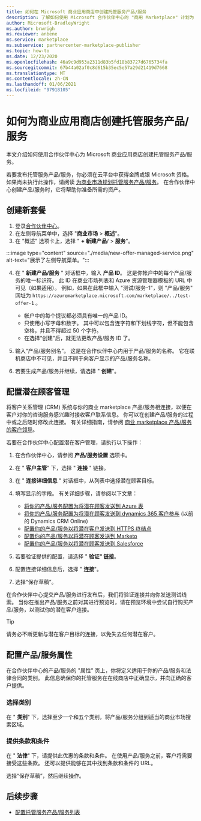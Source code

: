 ```yaml
---
title: 如何在 Microsoft 商业应用商店中创建托管服务产品/服务
description: 了解如何使用 Microsoft 合作伙伴中心的 "商用 Marketplace" 计划为 Azure Marketplace 创建新的托管服务产品/服务。
author: Microsoft-BradleyWright
ms.author: brwrigh
ms.reviewer: anbene
ms.service: marketplace
ms.subservice: partnercenter-marketplace-publisher
ms.topic: how-to
ms.date: 12/23/2020
ms.openlocfilehash: 46a9c9d953a2311d83b5fd18b83727d6765734fa
ms.sourcegitcommit: 67b44a02af0c8d615b35ec5e57a29d21419d7668
ms.translationtype: MT
ms.contentlocale: zh-CN
ms.lasthandoff: 01/06/2021
ms.locfileid: "97918105"
---
```

# <a name="how-to-create-a-managed-service-offer-for-the-commercial-marketplace"></a>如何为商业应用商店创建托管服务产品/服务

本文介绍如何使用合作伙伴中心为 Microsoft 商业应用商店创建托管服务产品/服务。

若要发布托管服务产品/服务，你必须在云平台中获得金牌或银 Microsoft 资格。 如果尚未执行此操作，请阅读 [为商业市场规划托管服务产品/服务](./plan-managed-service-offer.md)。 在合作伙伴中心创建产品/服务时，它将帮助你准备所需的资产。

## <a name="create-a-new-offer"></a>创建新套餐

1. 登录[合作伙伴中心](https://partner.microsoft.com/dashboard/home)。
2. 在左侧导航菜单中，选择 "**商业市场**  >  **概述**"。
3. 在 "概述" 选项卡上，选择 " **+ 新建产品**/  >  **服务**"。

:::image type="content" source="./media/new-offer-managed-service.png" alt-text="展示了左侧导航菜单。":::

4. 在 " **新建产品/服务** " 对话框中，输入 **产品 ID**。 这是你帐户中的每个产品/服务的唯一标识符。 此 ID 在商业市场列表和 Azure 资源管理器模板的 URL 中可见（如果适用）。 例如，如果在此框中输入 "测试/服务-1"，则 "产品/服务" 网址为 `https://azuremarketplace.microsoft.com/marketplace/../test-offer-1` 。

    * 帐户中的每个提议都必须具有唯一的产品 ID。
    * 只使用小写字母和数字。 其中可以包含连字符和下划线字符，但不能包含空格，并且不得超过 50 个字符。
    * 在选择“创建”后，就无法更改产品/服务 ID 了。

5. 输入“产品/服务别名”。 这是在合作伙伴中心内用于产品/服务的名称。 它在联机商店中不可见，并且不同于向客户显示的产品/服务名称。
6. 若要生成产品/服务并继续，请选择 " **创建**"。

## <a name="configure-lead-management"></a>配置潜在顾客管理

将客户关系管理 (CRM) 系统与你的商业 marketplace 产品/服务相连接，以便在客户对你的咨询服务感兴趣时接收客户联系信息。 你可以在创建产品/服务的过程中或之后随时修改此连接。 有关详细指南，请参阅 [商业 marketplace 产品/服务的客户领导](./partner-center-portal/commercial-marketplace-get-customer-leads.md)。

若要在合作伙伴中心配置潜在客户管理，请执行以下操作：

1. 在合作伙伴中心，请参阅 **产品/服务设置** 选项卡。
2. 在 " **客户主管**" 下，选择 " **连接** " 链接。
3. 在 " **连接详细信息** " 对话框中，从列表中选择潜在顾客目标。
4. 填写显示的字段。 有关详细步骤，请参阅以下文章：

    * [将你的产品/服务配置为将潜在顾客发送到 Azure 表](./partner-center-portal/commercial-marketplace-lead-management-instructions-azure-table.md#configure-your-offer-to-send-leads-to-the-azure-table)
    * [将你的产品/服务配置为将潜在顾客发送到 dynamics 365 客户参与](./partner-center-portal/commercial-marketplace-lead-management-instructions-dynamics.md#configure-your-offer-to-send-leads-to-dynamics-365-customer-engagement) (以前的 Dynamics CRM Online) 
    * [配置你的产品/服务以将潜在客户发送到 HTTPS 终结点](./partner-center-portal/commercial-marketplace-lead-management-instructions-https.md#configure-your-offer-to-send-leads-to-the-https-endpoint)
    * [配置你的产品/服务以将潜在顾客发送到 Marketo](./partner-center-portal/commercial-marketplace-lead-management-instructions-marketo.md#configure-your-offer-to-send-leads-to-marketo)
    * [配置你的产品/服务以将潜在顾客发送到 Salesforce](./partner-center-portal/commercial-marketplace-lead-management-instructions-salesforce.md#configure-your-offer-to-send-leads-to-salesforce)

5. 若要验证提供的配置，请选择 " **验证" 链接**。
6. 配置连接详细信息后，选择 " **连接**"。
7. 选择“保存草稿”。

在合作伙伴中心提交产品/服务进行发布后，我们将验证连接并向你发送测试线索。 当你在推出产品/服务之前对其进行预览时，请在预览环境中尝试自行购买产品/服务，以测试你的潜在客户连接。

> [!TIP]
> 请务必不断更新与潜在客户目标的连接，以免失去任何潜在客户。

## <a name="configure-offer-properties"></a>配置产品/服务属性

在合作伙伴中心的产品/服务的 "属性" 页上，你将定义适用于你的产品/服务和法律合同的类别。 此信息确保你的托管服务在在线商店中正确显示，并向正确的客户提供。

### <a name="select-a-category"></a>选择类别

在 " **类别**" 下，选择至少一个和五个类别，将产品/服务分组到适当的商业市场搜索区域。

### <a name="provide-terms-and-conditions"></a>提供条款和条件

在 " **法律**" 下，请提供此优惠的条款和条件。 在使用产品/服务之前，客户将需要接受这些条款。 还可以提供能够在其中找到条款和条件的 URL。

选择“保存草稿”，然后继续操作。

## <a name="next-step"></a>后续步骤

* [配置托管服务产品/服务列表](./create-managed-service-offer-listing.md)